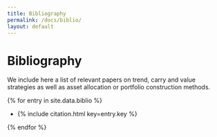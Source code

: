 ```yaml
---
title: Bibliography
permalink: /docs/biblio/
layout: default
---
```


# Bibliography

We include here a list of relevant papers on trend, carry and value strategies as well as asset allocation or portfolio construction methods.

{% for entry in site.data.biblio %}

* {% include citation.html key=entry.key %}

{% endfor %}